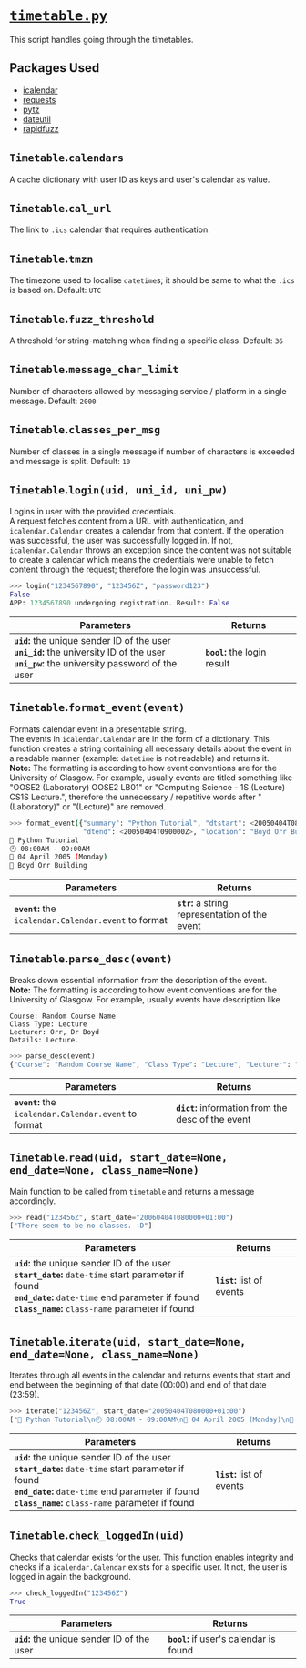 # [`timetable.py`](https://github.com/ineshbose/boyd_bot_messenger/blob/master/boyd_bot/timetable.py)

This script handles going through the timetables.


## Packages Used

* [icalendar](https://github.com/collective/icalendar)
* [requests](https://github.com/psf/requests)
* [pytz](https://github.com/stub42/pytz)
* [dateutil](https://github.com/dateutil/dateutil)
* [rapidfuzz](https://github.com/maxbachmann/rapidfuzz)



## `Timetable`.**`calendars`**

A cache dictionary with user ID as keys and user's calendar as value.


## `Timetable`.**`cal_url`**

The link to `.ics` calendar that requires authentication.


## `Timetable`.**`tmzn`**

The timezone used to localise `datetime`s; it should be same to what the `.ics` is based on. Default: `UTC`


## `Timetable`.**`fuzz_threshold`**

A threshold for string-matching when finding a specific class. Default: `36`


## `Timetable`.**`message_char_limit`**

Number of characters allowed by messaging service / platform in a single message. Default: `2000`


## `Timetable`.**`classes_per_msg`**

Number of classes in a single message if number of characters is exceeded and message is split. Default: `10`



## `Timetable`.**`login(uid, uni_id, uni_pw)`**

Logins in user with the provided credentials. <br>
A request fetches content from a URL with authentication, and `icalendar.Calendar` creates a calendar from that content. If the operation was successful, the user was successfully logged in. If not, `icalendar.Calendar` throws an exception since the content was not suitable to create a calendar which means the credentials were unable to fetch content through the request; therefore the login was unsuccessful.

```python
>>> login("1234567890", "123456Z", "password123")
False
APP: 1234567890 undergoing registration. Result: False
```

|                                                                        Parameters                                                               |           Returns            |
|-------------------------------------------------------------------------------------------------------------------------------------------------|------------------------------|
| **`uid`:** the unique sender ID of the user<br>**`uni_id`:** the university ID of the user<br>**`uni_pw`:** the university password of the user | **`bool`:** the login result |



## `Timetable`.**`format_event(event)`**

Formats calendar event in a presentable string. <br>
The events in `icalendar.Calendar` are in the form of a dictionary. This function creates a string containing all necessary details about the event in a readable manner (example: `datetime` is not readable) and returns it. <br>
**Note:** The formatting is according to how event conventions are for the University of Glasgow. For example, usually events are titled something like "OOSE2 (Laboratory) OOSE2 LB01" or "Computing Science - 1S (Lecture) CS1S Lecture.", therefore the unnecessary / repetitive words after "(Laboratory)" or "(Lecture)" are removed.

```sh
>>> format_event({"summary": "Python Tutorial", "dtstart": <20050404T080000Z>, 
                  "dtend": <20050404T090000Z>, "location": "Boyd Orr Building"})
📝 Python Tutorial
🕘 08:00AM - 09:00AM
📅 04 April 2005 (Monday)
📌 Boyd Orr Building
```

|                       Parameters                      |                    Returns                      |
|-------------------------------------------------------|-------------------------------------------------|
| **`event`:** the `icalendar.Calendar.event` to format | **`str`:** a string representation of the event |



## `Timetable`.**`parse_desc(event)`**

Breaks down essential information from the description of the event. <br>
**Note:** The formatting is according to how event conventions are for the University of Glasgow. For example, usually events have description like
```
Course: Random Course Name
Class Type: Lecture
Lecturer: Orr, Dr Boyd
Details: Lecture.
```

```python
>>> parse_desc(event)
{"Course": "Random Course Name", "Class Type": "Lecture", "Lecturer": "Orr, Dr Boyd", "Details": "Lecture."}
```

|                       Parameters                      |                       Returns                      |
|-------------------------------------------------------|----------------------------------------------------|
| **`event`:** the `icalendar.Calendar.event` to format | **`dict`:** information from the desc of the event |



## `Timetable`.**`read(uid, start_date=None, end_date=None, class_name=None)`**

Main function to be called from `timetable` and returns a message accordingly.

```python
>>> read("123456Z", start_date="20060404T080000+01:00")
["There seem to be no classes. :D"]
```

|                                                                       Parameters                                                                         |                                    Returns                                                                     |
|----------------------------------------------------------------------------------------------------------------------------------------------------------|----------------------------------------------------------------------------|
| **`uid`:** the unique sender ID of the user<br>**`start_date`:** `date-time` start parameter if found<br>**`end_date`:** `date-time` end parameter if found<br>**`class_name`:** `class-name` parameter if found | **`list`:** list of events |



## `Timetable`.**`iterate(uid, start_date=None, end_date=None, class_name=None)`**

Iterates through all events in the calendar and returns events that start and end between the beginning of that date (00:00) and end of that date (23:59).

```python
>>> iterate("123456Z", start_date="20050404T080000+01:00")
["📝 Python Tutorial\n🕘 08:00AM - 09:00AM\n📅 04 April 2005 (Monday)\n📌 Boyd Orr Building"]
```

|                                                                       Parameters                                                                         |                                    Returns                                                                     |
|----------------------------------------------------------------------------------------------------------------------------------------------------------|----------------------------------------------------------------------------|
| **`uid`:** the unique sender ID of the user<br>**`start_date`:** `date-time` start parameter if found<br>**`end_date`:** `date-time` end parameter if found<br>**`class_name`:** `class-name` parameter if found | **`list`:** list of events |



## `Timetable`.**`check_loggedIn(uid)`**

Checks that calendar exists for the user. This function enables integrity and checks if a `icalendar.Calendar` exists for a specific user. It not, the user is logged in again the background.

```python
>>> check_loggedIn("123456Z")
True
```

|                 Parameters                 |                 Returns                 |
|--------------------------------------------|-----------------------------------------|
| **`uid`:** the unique sender ID of the user| **`bool`:** if user's calendar is found |